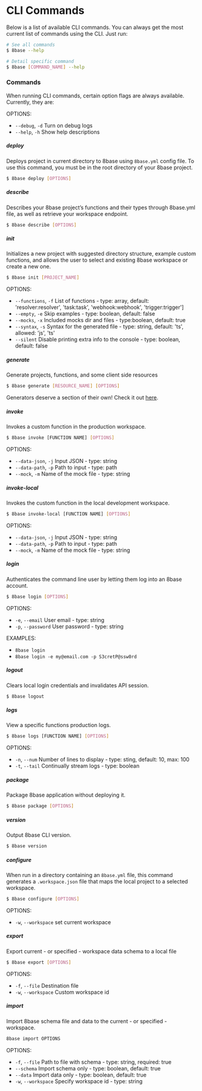 # CLI Commands

Below is a list of available CLI commands. You can always get the most current list of commands using the CLI. Just run:

```sh
# See all commands
$ 8base --help

# Detail specific command
$ 8base [COMMAND_NAME] --help
```

### Commands
When running CLI commands, certain option flags are always available. Currently, they are:

OPTIONS:  
* `--debug`, `-d`  Turn on debug logs                                                     
* `--help`, `-h`   Show help descriptions

##### deploy
Deploys project in current directory to 8base using `8base.yml` config file. To use this command, you must be in the root directory of your 8base project.

```sh
$ 8base deploy [OPTIONS]
```

##### describe
Describes your 8base project’s functions and their types through 8base.yml file, as well as retrieve your workspace endpoint.

```sh
$ 8base describe [OPTIONS]
```

##### init
Initializes a new project with suggested directory structure, example custom functions, and allows the user to select and existing 8base workspace or create a new one.

```sh
$ 8base init [PROJECT_NAME]
```

OPTIONS:   
* `--functions`, `-f`  	List of functions - type: array, default: 'resolver:resolver', 'task:task', 'webhook:webhook', 'trigger:trigger']
* `--empty`, `-e` 		Skip examples - type: boolean, default: false
* `--mocks`, `-x`     	Included mocks dir and files - type:boolean, default: true
* `--syntax`, `-s`  	Syntax for the generated file - type: string, default: 'ts', allowed: 'js', 'ts'
* `--silent`        	Disable printing extra info to the console - type: boolean, default: false

##### generate
Generate projects, functions, and some client side resources

```sh
$ 8base generate [RESOURCE_NAME] [OPTIONS]
```

Generators deserve a section of their own! Check it out [here](./generators.md).

##### invoke
Invokes a custom function in the production workspace.

```sh
$ 8base invoke [FUNCTION NAME] [OPTIONS]
```
OPTIONS:
* `--data-json`, `-j`  Input JSON - type: string
* `--data-path`, `-p`  Path to input - type: path
* `--mock`, `-m`       Name of the mock file - type: string

##### invoke-local
Invokes the custom function in the local development workspace.

```sh
$ 8base invoke-local [FUNCTION NAME] [OPTIONS]
```

OPTIONS: 
* `--data-json`, `-j`  Input JSON - type: string
* `--data-path`, `-p`  Path to input - type: path
* `--mock`, `-m`       Name of the mock file - type: string

##### login
Authenticates the command line user by letting them log into an 8base account.

```sh
$ 8base login [OPTIONS]
```

OPTIONS:  
* `-e`, `--email`	 User email - type: string
* `-p`, `--password` User password - type: string

EXAMPLES:
* `8base login`
* `8base login -e my@email.com -p S3cretP@ssw0rd`

##### logout
Clears local login credentials and invalidates API session.

```sh
$ 8base logout
```

##### logs
View a specific functions production logs.

```sh
$ 8base logs [FUNCTION NAME] [OPTIONS]
```

OPTIONS: 
* `-n`, `--num` 	Number of lines to display - type: sting, default: 10, max: 100 
* `-t`, `--tail` 	Continually stream logs - type: boolean

##### package
Package 8base application without deploying it.
 
```sh
$ 8base package [OPTIONS]
```

##### version
Output 8base CLI version.

```sh
$ 8base version
```

##### configure
When run in a directory containing an `8base.yml` file, this command generates a `.workspace.json` file that maps the local project to a selected workspace. 

```sh
$ 8base configure [OPTIONS]
```

OPTIONS:
* `-w`, `--workspace` set current workspace

##### export
Export current - or specified - workspace data schema to a local file

```sh
$ 8base export [OPTIONS]
```

OPTIONS:  
* `-f`, `--file` 		Destination file
* `-w`, `--workspace`  	Custom workspace id

##### import
Import 8base schema file and data to the current - or specified - workspace.

```sh
8base import OPTIONS
```

OPTIONS:
* `-f`, `--file` 		Path to file with schema - type: string, required: true
* `--schema` 			Import schema only - type: boolean, default: true
* `--data` 				Import data only - type: boolean, default: true
* `-w`, `--workspace`   Specify workspace id - type: string
